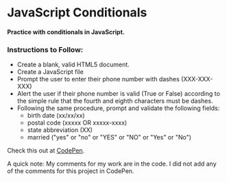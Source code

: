 # JavaScript Conditionals
#### Practice with conditionals in JavaScript.


### Instructions to Follow:
* Create a blank, valid HTML5 document.
* Create a JavaScript file
* Prompt the user to enter their phone number with dashes (XXX-XXX-XXX)
* Alert the user if their phone number is valid (True or False) according to the simple rule that the fourth and eighth characters must be dashes.
* Following the same procedure, prompt and validate the following fields:
  * birth date (xx/xx/xx)
  * postal code (xxxxx OR xxxxx-xxxx)
  * state abbreviation (XX)
  * married ("yes" or "no" or "YES" or "NO" or "Yes" or "No")

Check this out at [CodePen](http://codepen.io/amberwoodrow/pen/zGjymX).

A quick note: My comments for my work are in the code. I did not add any of the comments for this project in CodePen.
